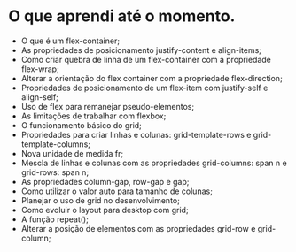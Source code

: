 # O que aprendi até o momento.

- O que é um flex-container;
- As propriedades de posicionamento justify-content e align-items;
- Como criar quebra de linha de um flex-container com a propriedade flex-wrap;
- Alterar a orientação do flex container com a propriedade flex-direction;
- Propriedades de posicionamento de um flex-item com justify-self e align-self;
- Uso de flex para remanejar pseudo-elementos;
- As limitações de trabalhar com flexbox;
- O funcionamento básico do grid;
- Propriedades para criar linhas e colunas: grid-template-rows e grid-template-columns;
- Nova unidade de medida fr;
- Mescla de linhas e colunas com as propriedades grid-columns: span n e grid-rows: span n;
- As propriedades column-gap, row-gap e gap;
- Como utilizar o valor auto para tamanho de colunas;
- Planejar o uso de grid no desenvolvimento;
- Como evoluir o layout para desktop com grid;
- A função repeat();
- Alterar a posição de elementos com as propriedades grid-row e grid-column;
